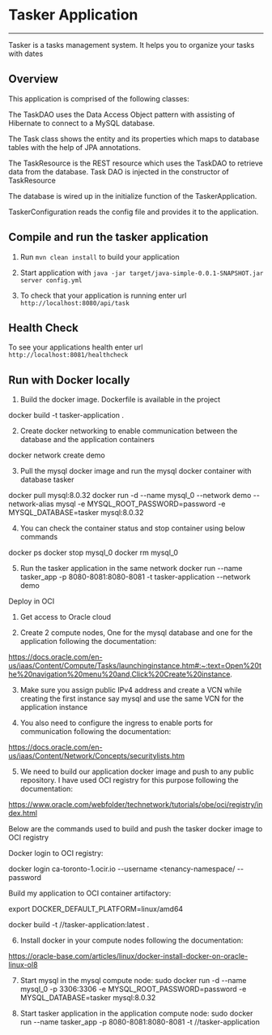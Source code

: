 # Tasker Application
---

Tasker is a tasks management system.
It helps you to organize your tasks with dates

Overview
---

This application is comprised of the following classes:

The TaskDAO uses the Data Access Object pattern with assisting of Hibernate to connect to a MySQL database.

The Task class shows the entity and its properties which maps to database tables with the help of JPA annotations.

The TaskResource is the REST resource which uses the TaskDAO to retrieve data from the database. Task DAO is injected in the constructor of TaskResource

The database is wired up in the initialize function of the TaskerApplication.

TaskerConfiguration reads the config file and provides it to the application.


Compile and run the tasker application
---

1. Run `mvn clean install` to build your application

2. Start application with `java -jar target/java-simple-0.0.1-SNAPSHOT.jar server config.yml`

3. To check that your application is running enter url `http://localhost:8080/api/task`


Health Check
---

To see your applications health enter url `http://localhost:8081/healthcheck`



Run with Docker locally
---

1. Build the docker image. Dockerfile is available in the project

docker  build -t tasker-application .

2. Create docker networking to enable communication between the database and the application containers

 docker network create demo
 
3. Pull the mysql docker image and run the mysql docker container with database tasker
 
 docker pull mysql:8.0.32
 docker run -d --name mysql_0 --network demo --network-alias mysql -e MYSQL_ROOT_PASSWORD=password -e MYSQL_DATABASE=tasker mysql:8.0.32
 
4. You can check the container status and stop container using below commands
 
docker ps
docker stop mysql_0
docker rm mysql_0

5. Run the tasker application in the same network
docker run --name tasker_app -p 8080-8081:8080-8081 -t tasker-application --network demo


Deploy in OCI

1. Get access to Oracle cloud

2. Create 2 compute nodes, One for the mysql database and one for the application following the documentation:

https://docs.oracle.com/en-us/iaas/Content/Compute/Tasks/launchinginstance.htm#:~:text=Open%20the%20navigation%20menu%20and,Click%20Create%20instance.

3. Make sure you assign public IPv4 address and create a VCN while creating the first instance say mysql and use the same VCN for the application instance

4. You also need to configure the ingress to enable ports for communication following the documentation:

https://docs.oracle.com/en-us/iaas/Content/Network/Concepts/securitylists.htm

5. We need to build our application docker image and push to any public repository. I have used OCI registry for this purpose following the documentation:

https://www.oracle.com/webfolder/technetwork/tutorials/obe/oci/registry/index.html

Below are the commands used to build and push the tasker docker image to OCI registry

Docker login to OCI registry:

docker login ca-toronto-1.ocir.io --username <tenancy-namespace/<username>  --password <password>

Build my application to OCI container artifactory:

export DOCKER_DEFAULT_PLATFORM=linux/amd64

docker build -t <registry>/<namespace>/tasker-application:latest .

6. Install docker in your compute nodes following the documentation:

https://oracle-base.com/articles/linux/docker-install-docker-on-oracle-linux-ol8


7. Start mysql in the mysql compute node:
sudo docker run -d   --name mysql_0  -p 3306:3306 -e MYSQL_ROOT_PASSWORD=password -e MYSQL_DATABASE=tasker mysql:8.0.32

8. Start tasker application in the application compute node:
sudo docker run --name tasker_app -p 8080-8081:8080-8081 -t <registry>/<namespace>/tasker-application





